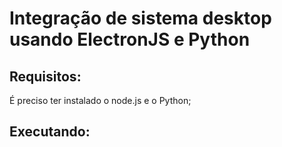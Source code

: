 # Integração de sistema desktop usando ElectronJS e Python

## Requisitos:
É preciso ter instalado o node.js e o Python;

## Executando:
